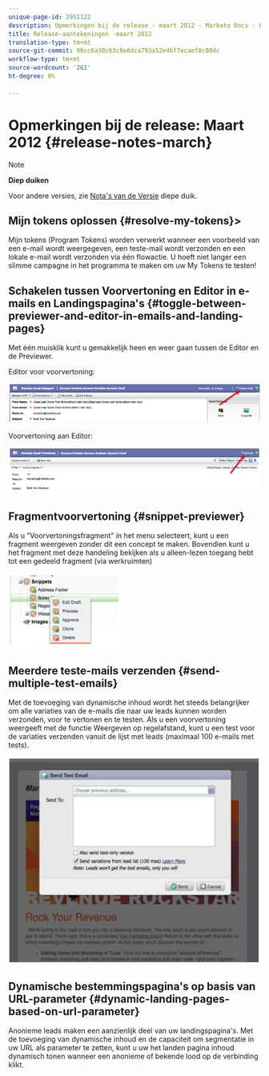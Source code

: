 ```yaml
---
unique-page-id: 2951122
description: Opmerkingen bij de release - maart 2012 - Marketo Docs - Productdocumentatie
title: Release-aantekeningen -maart 2012
translation-type: tm+mt
source-git-commit: 96cc6a30c63c8e8dca793a52e4bf7ecaef8c08dc
workflow-type: tm+mt
source-wordcount: '261'
ht-degree: 0%

---
```



# Opmerkingen bij de release: Maart 2012 {#release-notes-march}

>[!NOTE]
>
>**Diep duiken**
>
>Voor andere versies, zie [Nota&#39;s van de Versie](http://docs.marketo.com/display/docs/release+notes) diepe duik.
>
>## Mijn tokens oplossen {#resolve-my-tokens}>

Mijn tokens (Program Tokens) worden verwerkt wanneer een voorbeeld van een e-mail wordt weergegeven, een teste-mail wordt verzonden en een lokale e-mail wordt verzonden via één flowactie. U hoeft niet langer een slimme campagne in het programma te maken om uw My Tokens te testen!

## Schakelen tussen Voorvertoning en Editor in e-mails en Landingspagina&#39;s {#toggle-between-previewer-and-editor-in-emails-and-landing-pages}

Met één muisklik kunt u gemakkelijk heen en weer gaan tussen de Editor en de Previewer.

Editor voor voorvertoning:

![](assets/image2014-9-23-10-3a0-3a13.png)

Voorvertoning aan Editor:

![](assets/image2014-9-23-10-3a0-3a25.png)

## Fragmentvoorvertoning {#snippet-previewer}

Als u &quot;Voorvertoningsfragment&quot; in het menu selecteert, kunt u een fragment weergeven zonder dit een concept te maken. Bovendien kunt u het fragment met deze handeling bekijken als u alleen-lezen toegang hebt tot een gedeeld fragment (via werkruimten)

![](assets/image2014-9-23-10-3a0-3a37.png)

## Meerdere teste-mails verzenden {#send-multiple-test-emails}

Met de toevoeging van dynamische inhoud wordt het steeds belangrijker om alle variaties van de e-mails die naar uw leads kunnen worden verzonden, voor te vertonen en te testen. Als u een voorvertoning weergeeft met de functie Weergeven op regelafstand, kunt u een test voor de variaties verzenden vanuit de lijst met leads (maximaal 100 e-mails met tests).

![](assets/image2014-9-23-10-3a0-3a50.png)

## Dynamische bestemmingspagina&#39;s op basis van URL-parameter {#dynamic-landing-pages-based-on-url-parameter}

Anonieme leads maken een aanzienlijk deel van uw landingspagina&#39;s. Met de toevoeging van dynamische inhoud en de capaciteit om segmentatie in uw URL als parameter te zetten, kunt u uw het landen pagina inhoud dynamisch tonen wanneer een anonieme of bekende lood op de verbinding klikt.
